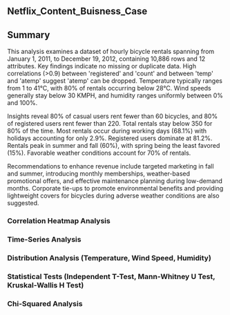## Netflix_Content_Buisness_Case
## Summary
This analysis examines a dataset of hourly bicycle rentals spanning from January 1, 2011, to December 19, 2012, containing 10,886 rows and 12 attributes. Key findings indicate no missing or duplicate data. High correlations (>0.9) between 'registered' and 'count' and between 'temp' and 'atemp' suggest 'atemp' can be dropped. Temperature typically ranges from 1 to 41°C, with 80% of rentals occurring below 28°C. Wind speeds generally stay below 30 KMPH, and humidity ranges uniformly between 0% and 100%. 

Insights reveal 80% of casual users rent fewer than 60 bicycles, and 80% of registered users rent fewer than 220. Total rentals stay below 350 for 80% of the time. Most rentals occur during working days (68.1%) with holidays accounting for only 2.9%. Registered users dominate at 81.2%. Rentals peak in summer and fall (60%), with spring being the least favored (15%). Favorable weather conditions account for 70% of rentals.

Recommendations to enhance revenue include targeted marketing in fall and summer, introducing monthly memberships, weather-based promotional offers, and effective maintenance planning during low-demand months. Corporate tie-ups to promote environmental benefits and providing lightweight covers for bicycles during adverse weather conditions are also suggested.

### Correlation Heatmap Analysis
### Time-Series Analysis
### Distribution Analysis (Temperature, Wind Speed, Humidity)
### Statistical Tests (Independent T-Test, Mann-Whitney U Test, Kruskal-Wallis H Test)
### Chi-Squared Analysis
